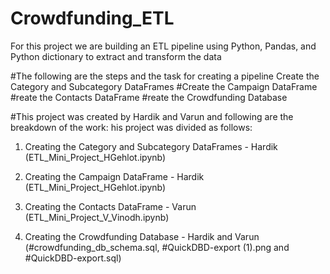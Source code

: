 # Crowdfunding_ETL
For this project we are building an ETL pipeline using Python, Pandas, and Python dictionary to extract and transform the data

#The following are the steps and the task for creating a pipeline
 Create the Category and Subcategory DataFrames
#Create the Campaign DataFrame
#reate the Contacts DataFrame
#reate the Crowdfunding Database

#This project was created by Hardik and Varun and following are the breakdown of the work:
his project was divided as follows:



1. Creating the Category and Subcategory DataFrames - Hardik (ETL_Mini_Project_HGehlot.ipynb)


2. Creating the Campaign DataFrame - Hardik (ETL_Mini_Project_HGehlot.ipynb)


3. Creating the Contacts DataFrame - Varun (ETL_Mini_Project_V_Vinodh.ipynb)


4. Creating the Crowdfunding Database - Hardik and Varun (#crowdfunding_db_schema.sql, #QuickDBD-export (1).png  and #QuickDBD-export.sql)

